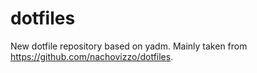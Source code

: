 # dotfiles
New dotfile repository based on yadm. Mainly taken from https://github.com/nachovizzo/dotfiles.

